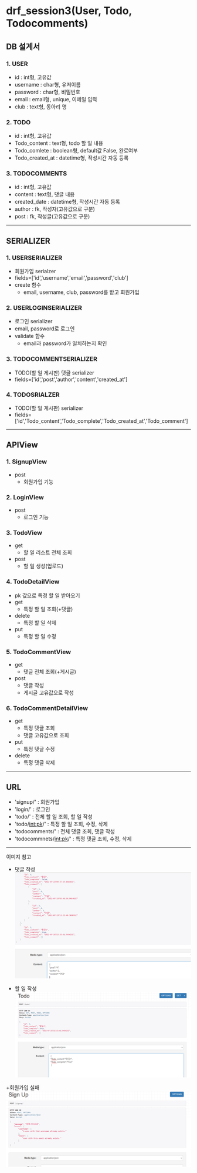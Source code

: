 # drf_session3(User, Todo, Todocomments)

## DB 설계서
### 1. USER
+ id : int형, 고유값
+ username : char형, 유저이름
+ password : char형, 비밀번호
+ email : email형, unique, 이메일 입력
+ club : text형, 동아리 명

### 2. TODO
+ id : int형, 고유값
+ Todo_content : text형, todo 할 일 내용
+ Todo_comlete : boolean형, default값 False, 완료여부
+ Todo_created_at : datetime형, 작성시간 자동 등록


### 3. TODOCOMMENTS
+ id : int형, 고유값
+ content : text형, 댓글 내용
+ created_date : datetime형, 작성시간 자동 등록
+ author : fk, 작성자(고유값으로 구분)
+ post : fk, 작성글(고유값으로 구분)

----

## SERIALIZER
### 1. USERSERIALIZER
+ 회원가입 serialzer
+ fields=['id','username','email','password','club']
+ create 함수
  + email, username, club, password를 받고 회원가입

### 2. USERLOGINSERIALIZER
+ 로그인 serializer
+ email, password로 로그인
+ validate 함수
  + email과 password가 일치하는지 확인

### 3. TODOCOMMENTSERIALIZER
+ TODO(할 일 게시판) 댓글 serializer
+ fields=['id','post','author','content','created_at']

### 4. TODOSRIALZER
+ TODO(할 일 게시판) serializer
+ fields=['id','Todo_content','Todo_complete','Todo_created_at','Todo_comment']

----

## APIView
### 1. SignupView
+ post
  + 회원가입 기능
### 2. LoginView
+ post
  + 로그인 기능
### 3. TodoView
+ get
  + 할 일 리스트 전체 조회
+ post
  + 할 일 생성(업로드)
### 4. TodoDetailView
+ pk 값으로 특정 할 일 받아오기
+ get 
  + 특정 할 일 조회(+댓글)
+ delete
  + 특정 할 일 삭제
+ put 
  + 특정 할 일 수정
### 5. TodoCommentView
+ get
  + 댓글 전체 조회(+게시글)
+ post
  + 댓글 작성
  + 게시글 고유값으로 작성
### 6. TodoCommentDetailView
+ get
  + 특정 댓글 조회
  + 댓글 고유값으로 조회
+ put 
  + 특정 댓글 수정
+ delete
  + 특정 댓글 삭제

----

## URL
+ 'signup/' : 회원가입
+ 'login/' : 로그인
+ 'todo/' : 전체 할 일 조회, 할 일 작성
+ 'todo/<int:pk>/' : 특정 할 일 조회, 수정, 삭제
+ 'todocomments/' : 전체 댓글 조회, 댓글 작성
+ 'todocommnets/<int:pk>/' : 특정 댓글 조회, 수정, 삭제

---

이미지 참고

+ 댓글 작성
![todocomments](./images/comments.png)

+ 할 일 작성
![tood](./images/todo.png)

+회원가입 실패
![signup](./images/signup.png)
